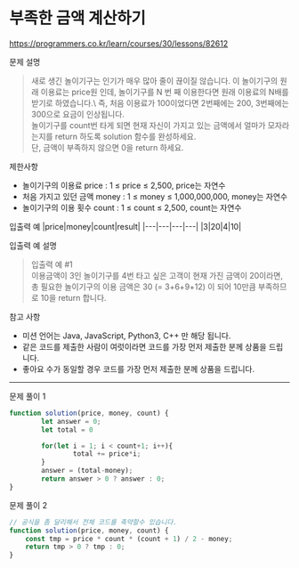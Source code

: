 # 부족한 금액 계산하기
https://programmers.co.kr/learn/courses/30/lessons/82612

문제 설명
> 새로 생긴 놀이기구는 인기가 매우 많아 줄이 끊이질 않습니다. 이 놀이기구의 원래 이용료는 price원 인데, 놀이기구를 N 번 째 이용한다면 원래 이용료의 N배를 받기로 하였습니다.\ 
즉, 처음 이용료가 100이었다면 2번째에는 200, 3번째에는 300으로 요금이 인상됩니다.\
놀이기구를 count번 타게 되면 현재 자신이 가지고 있는 금액에서 얼마가 모자라는지를 return 하도록 solution 함수를 완성하세요.\
단, 금액이 부족하지 않으면 0을 return 하세요.

제한사항
+ 놀이기구의 이용료 price : 1 ≤ price ≤ 2,500, price는 자연수
+ 처음 가지고 있던 금액 money : 1 ≤ money ≤ 1,000,000,000, money는 자연수
+ 놀이기구의 이용 횟수 count : 1 ≤ count ≤ 2,500, count는 자연수

입출력 예
|price|money|count|result|
|---|---|---|---|
|3|20|4|10|

입출력 예 설명
> 입출력 예 #1 \
이용금액이 3인 놀이기구를 4번 타고 싶은 고객이 현재 가진 금액이 20이라면, 총 필요한 놀이기구의 이용 금액은 30 (= 3+6+9+12) 이 되어 10만큼 부족하므로 10을 return 합니다.

참고 사항
+ 미션 언어는 Java, JavaScript, Python3, C++ 만 해당 됩니다.
+ 같은 코드를 제출한 사람이 여럿이라면 코드를 가장 먼저 제출한 분께 상품을 드립니다.
+ 좋아요 수가 동일할 경우 코드를 가장 먼저 제출한 분께 상품을 드립니다.

------------------------

문제 풀이 1
```javascript
function solution(price, money, count) {
		let answer = 0;
		let total = 0

		for(let i = 1; i < count+1; i++){
				total += price*i;
		}
		answer = (total-money);
		return answer > 0 ? answer : 0;
}
```

문제 풀이 2
```javascript
// 공식을 좀 달리해서 전체 코드를 축약할수 있습니다.
function solution(price, money, count) {
	const tmp = price * count * (count + 1) / 2 - money;
	return tmp > 0 ? tmp : 0;
}
```